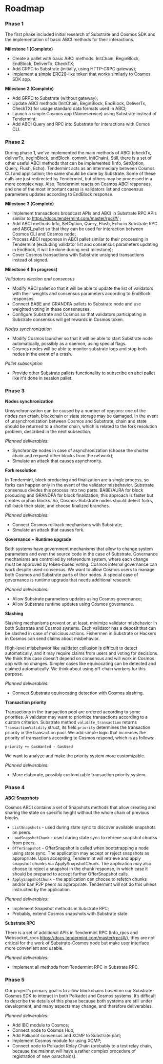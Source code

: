 # Roadmap
 
### Phase 1
 
The first phase included initial research of Substrate and Cosmos SDK and the implementation of basic ABCI methods for their interactions.
 
**Milestone 1 (Complete)**
 
- Create a pallet with basic ABCI methods: InitChain, BeginBlock, EndBlock, DeliverTx, CheckTX;
- Add GRPC to Substrate (initially, using HTTP-GRPC gateway);
- Implement a simple ERC20-like token that works similarly to Cosmos SDK app.
 
**Milestone 2 (Complete)**
 
-  Add GRPC to Substrate (without gateway);
- Update ABCI methods (InitChain, BeginBlock, EndBlock, DeliverTx, CheckTX) for usage standard data formats used in ABCI;
- Launch a simple Cosmos app (Nameservice) using Substrate instead of Tendermint;
- Add  ABCI Query and RPC into Substrate for interactions with Comos CLI.
 
### Phase 2
 
During phase 1, we've implemented the main methods of ABCI (checkTx, deliverTx, beginBlock, endBlock, commit, initChain). Still, there is a set of other useful ABCI methods that can be implemented (Info, SetOption, Query, Flush, Echo). Tendermint acts as an intermediary between Cosmos CLI and application; the same should be done by Substrate. Some of these calls are just redirected by Tendermint, but others may be processed in a more complex way. Also, Tendermint reacts on Cosmos ABCI responses, and one of the most important cases is validators list and consensus parameters updates according to EndBlock response.
 
**Milestone 3 (Complete)**
 
- Implement transactions broadcast APIs and ABCI in Substrate RPC APIs similar to https://docs.tendermint.com/master/rpc/#/ ;
- Add ABCI methods Info, SetOption, Query, Flush, Echo in Substrate RPC and ABCI_pallet so that they can be used for interaction between Cosmos CLI and Cosmos node;
- Process ABCI responses in ABCI pallet similar to their processing in Tendermint (excluding validator list and consensus parameters updating in EndBock, it will be done during next milestone);
- Cover Cosmos transactions with Substrate unsigned transactions instead of signed.
 
**Milestone 4 (In progress)**
 
*Validators election and consensus*
 
- Modify ABCI pallet so that it will be able to update the list of validators with their weights and consensus parameters according to EndBlock responses.
- Connect BABE and GRANDPA pallets to Substrate node and use weighted voting in these consensuses.
- Configure Substrate and Cosmos so that validators participating in Substrate consensus will get rewards in Cosmos token.
 
*Nodes synchronization*
 
- Modify Cosmos launcher so that it will be able to start Substrate node automatically, possibly as a daemon, using special flags.
- Cosmos nodes will be able to monitor substrate logs and stop both nodes in the event of a crash.
 
*Pallet subscription*
 
- Provide other Substrate pallets functionality to subscribe on abci pallet like it's done in session pallet.
 
### Phase 3
 
**Nodes synchronization**
 
Unsynchronization can be caused by a number of reasons: one of the nodes can crash, blockchain or state storage may be damaged.  In the event of unsynchronization between Cosmos and Substrate, chain and state should be returned to a shorter chain, which is related to the fork resolution problem, described in the next subsection.
 
*Planned deliverables:*
- Synchronize nodes in case of asynchronization (choose the shorter chain and request other blocks from the network);
- Simulate an attack that causes asynchronity.
 
**Fork resolution**
 
In Tendermint, block producing and finalization are a single process, so forks can happen only in the event of the validator misbehavior. Substrate consensus divides this process into two parts: BABE\AURA for block producing and GRANDPA for block finalization; this approach is faster but creates orphan blocks. So, Cosmos-Substrate nodes should detect forks, roll-back their state, and choose finalized branches. 
 
*Planned deliverables:*
- Connect Cosmos rollback mechanisms with Substrate;
- Simulate an attack that causes fork.
  
**Governance + Runtime upgrade**
 
Both systems have government mechanisms that allow to change system parameters and even the source code in the case of Substrate. Governance mechanisms are controlled by referendum system, where each change must be approved by token-based voting. Cosmos internal governance can work despite used consensus. We want to allow Cosmos users to manage both Cosmos and Substrate parts of thor nodes. A special case of governance is runtime upgrade that needs additional research.
 
*Planned deliverables:*
- Allow Substrate parameters updates using Cosmos governance;
- Allow Substrate runtime updates using Cosmos governance.
 
**Slashing**
 
Slashing mechanisms prevent or, at least, minimize validator misbehavior in both Substrate and Cosmos systems. Each validator has a deposit that can be slashed in case of malicious actions. Fishermen in Substrate or Hackers in Cosmos can send claims about misbehavior.
 
High-level misbehavior like validator collusion is difficult to detect automatically, and it may require claims from users and voting for decisions. We think this case doesn't depend on consensus and will work in Cosmos app with no changes. Simpler cases like equivocating can be detected and claimed automatically. We think about using off-chain workers for this purpose.
 
*Planned deliverables:*
- Connect Substrate equivocating detection with Cosmos slashing.
 
**Transaction priority**
 
Transactions in the transaction pool are ordered according to some priorities. A validator may want to prioritize transactions according to a custom criterion.
Substrate method `validate_transaction` returns `TransactionValidity` struct, its field `priority` determines the transaction priority in the transaction pool. We add simple logic that increases the priority of transactions according to Cosmos respond, which is as follows:
 
`priority += GasWanted - GasUsed`
 
We want to analyze and make the priority system more customizable.
 
*Planned deliverables:*
- More elaborate, possibly customizable transaction priority system.
 
### Phase 4
**ABCI Snapshots**
 
Cosmos ABCI contains a set of Snapshots methods that allow creating and sharing the state on specific height without the whole chain of previous blocks.
- `ListSnapshots` - used during state sync to discover available snapshots on peers.
- `LoadSnapshotChunk` - used during state sync to retrieve snapshot chunks from peers.
- `OfferSnapshot` - OfferSnapshot is called when bootstrapping a node using state sync. The application may accept or reject snapshots as appropriate. Upon accepting, Tendermint will retrieve and apply snapshot chunks via ApplySnapshotChunk. The application may also choose to reject a snapshot in the chunk response, in which case it should be prepared to accept further OfferSnapshot calls.
- `ApplySnapshotChunk` - the application can choose to refetch chunks and/or ban P2P peers as appropriate. Tendermint will not do this unless instructed by the application.
 
*Planned deliverables:*
- Implement Snapshot methods in Substrate RPC;
- Probably, extend Cosmos snapshots with Substrate state.
 
**Substrate RPC**
 
There is a set of additional APIs in Tendermint RPC (Info_rpcs and Websocket_rpcs https://docs.tendermint.com/master/rpc/#/), they are not critical for the work of Substrate-Cosmos node but make user interface more convenient and usable.
 
*Planned deliverables:*
- Implement all methods from Tendermint RPC in Substrate RPC.
 
### Phase 5
Our project’s primary goal is to allow blockchains based on our Substrate-Cosmos SDK to interact in both Polkadot and Cosmos systems. It’s difficult to describe the details of this phase because both systems are still under development, and many aspects may change, and therefore deliverables.
 
*Planned deliverables:*
- Add IBC module to Cosmos;
- Connect node to Cosmos Hub;
- Add Polkadot consensus and XCMP to Substrate part;
- Implement Cosmos module for using XCMP;
- Connect node to Polkadot Relay Chain (probably to a test relay chain, because the mainnet will have a rather complex procedure of registration of new parachains).
 
